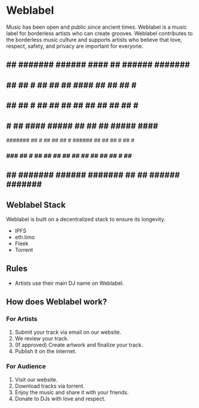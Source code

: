 # Weblabel
Music has been open and public since ancient times. Weblabel is a music label for borderless artists who can create grooves. Weblabel contributes to the borderless music culture and supports artists who believe that love, respect, safety, and privacy are important for everyone.


 ##   ##  #######  ######   ####       ##     ######   #######  ####
 ##   ##   ##   #   ##  ##   ##       ####     ##  ##   ##   #   ##
 ##   ##   ## #     ##  ##   ##      ##  ##    ##  ##   ## #     ##
 ## # ##   ####     #####    ##      ##  ##    #####    ####     ##
 #######   ## #     ##  ##   ##   #  ######    ##  ##   ## #     ##   #
 ### ###   ##   #   ##  ##   ##  ##  ##  ##    ##  ##   ##   #   ##  ##
 ##   ##  #######  ######   #######  ##  ##   ######   #######  #######


## Weblabel Stack
Weblabel is built on a decentralized stack to ensure its longevity.

- IPFS
- eth.limo
- Fleek
- Torrent

## Rules
- Artists use their main DJ name on Weblabel.

## How does Weblabel work?

### For Artists
1. Submit your track via email on our website.
2. We review your track.
3. (If approved) Create artwork and finalize your track.
4. Publish it on the internet.

### For Audience
1. Visit our website.
2. Download tracks via torrent.
3. Enjoy the music and share it with your friends.
4. Donate to DJs with love and respect.
